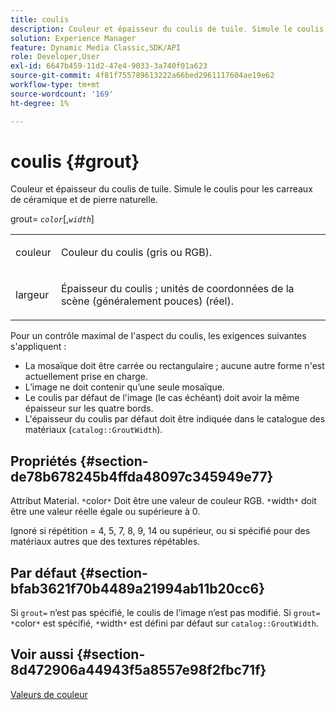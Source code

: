 ```yaml
---
title: coulis
description: Couleur et épaisseur du coulis de tuile. Simule le coulis pour les carreaux de céramique et de pierre naturelle.
solution: Experience Manager
feature: Dynamic Media Classic,SDK/API
role: Developer,User
exl-id: 6647b459-11d2-47e4-9033-3a740f01a623
source-git-commit: 4f81f755789613222a66bed2961117604ae19e62
workflow-type: tm+mt
source-wordcount: '169'
ht-degree: 1%

---
```


# coulis {#grout}

Couleur et épaisseur du coulis de tuile. Simule le coulis pour les carreaux de céramique et de pierre naturelle.

grout= *`color`*[,*`width`*]

<table id="simpletable_302B78CFC8F14E0F962D1D2064AD1371"> 
 <tr class="strow"> 
  <td class="stentry"> <p> <span class="codeph"> <span class="varname"> couleur </span> </span> </p> </td>
  <td class="stentry"> <p>Couleur du coulis (gris ou RGB). </p> </td> 
 </tr> 
 <tr class="strow"> 
  <td class="stentry"> <p> <span class="codeph"> largeur <span class="varname"> </span> </span> </p> </td>
  <td class="stentry"> <p>Épaisseur du coulis ; unités de coordonnées de la scène (généralement pouces) (réel). </p> </td>
 </tr> 
</table>

Pour un contrôle maximal de l&#39;aspect du coulis, les exigences suivantes s&#39;appliquent :

* La mosaïque doit être carrée ou rectangulaire ; aucune autre forme n&#39;est actuellement prise en charge.
* L’image ne doit contenir qu’une seule mosaïque.
* Le coulis par défaut de l&#39;image (le cas échéant) doit avoir la même épaisseur sur les quatre bords.
* L&#39;épaisseur du coulis par défaut doit être indiquée dans le catalogue des matériaux (`catalog::GroutWidth`).

## Propriétés {#section-de78b678245b4ffda48097c345949e77}

Attribut Material. `*`color`*` Doit être une valeur de couleur RGB. `*`width`*` doit être une valeur réelle égale ou supérieure à 0.

Ignoré si répétition = 4, 5, 7, 8, 9, 14 ou supérieur, ou si spécifié pour des matériaux autres que des textures répétables.

## Par défaut {#section-bfab3621f70b4489a21994ab11b20cc6}

Si `grout=` n’est pas spécifié, le coulis de l’image n’est pas modifié. Si `grout= *`color`*` est spécifié, `*`width`*` est défini par défaut sur `catalog::GroutWidth`.

## Voir aussi {#section-8d472906a44943f5a8557e98f2fbc71f}

[Valeurs de couleur](../../../../../ir-api/http-protocol/image-rendering-api-ref/c-ir-http-protocol-ref/c-ir-http-protocol-syntax-and-features/r-ir-color-values.md#reference-657f95c0841742d2a55a48bc938303f6)
